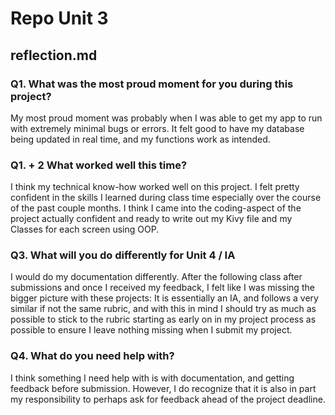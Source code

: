 
# Repo Unit 3

## reflection.md 

### Q1. What was the most proud moment for you during this project?

My most proud moment was probably when I was able to get my app to run with extremely minimal bugs or errors. It felt good to have my database being updated in real time, and my functions work as intended. 

### Q1. + 2 What worked well this time?

I think my technical know-how worked well on this project. I felt pretty confident in the skills I learned during class time especially over the course of the past couple months. I think I came into the coding-aspect of the project actually confident and ready to write out my Kivy file and my Classes for each screen using OOP. 

### Q3. What will you do differently for Unit 4 / IA

I would do my documentation differently. After the following class after submissions and once I received my feedback, I felt like I was missing the bigger picture with these projects: It is essentially an IA, and follows a very similar if not the same rubric, and with this in mind I should try as much as possible to stick to the rubric starting as early on in my project process as possible to ensure I leave nothing missing when I submit my project. 

### Q4. What do you need help with? 

I think something I need help with is with documentation, and getting feedback before submission. However, I do recognize that it is also in part my responsibility to perhaps ask for feedback ahead of the project deadline.
